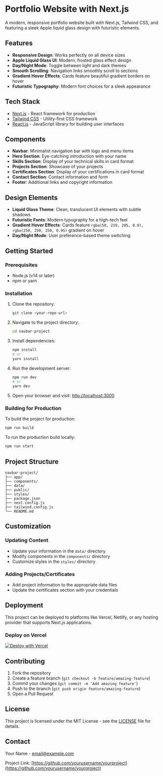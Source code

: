 # Portfolio Website with Next.js

A modern, responsive portfolio website built with Next.js, Tailwind CSS, and featuring a sleek Apple liquid glass design with futuristic elements.

## Features

- **Responsive Design**: Works perfectly on all device sizes
- **Apple Liquid Glass UI**: Modern, frosted glass effect design
- **Day/Night Mode**: Toggle between light and dark themes
- **Smooth Scrolling**: Navigation links smoothly scroll to sections
- **Gradient Hover Effects**: Cards feature beautiful gradient borders on hover
- **Futuristic Typography**: Modern font choices for a sleek appearance

## Tech Stack

- [Next.js](https://nextjs.org/) - React framework for production
- [Tailwind CSS](https://tailwindcss.com/) - Utility-first CSS framework
- [React.js](https://reactjs.org/) - JavaScript library for building user interfaces

## Components

- **Navbar**: Minimalist navigation bar with logo and menu items
- **Hero Section**: Eye-catching introduction with your name
- **Skills Section**: Display of your technical skills in card format
- **Projects Section**: Showcase of your projects
- **Certificates Section**: Display of your certifications in card format
- **Contact Section**: Contact information and form
- **Footer**: Additional links and copyright information

## Design Elements

- **Liquid Glass Theme**: Clean, translucent UI elements with subtle shadows
- **Futuristic Fonts**: Modern typography for a high-tech feel
- **Gradient Hover Effects**: Cards feature `rgba(50, 219, 205, 0.9), rgba(250, 250, 250, 0.95)` gradient on hover
- **Day/Night Mode**: User preference-based theme switching

## Getting Started

### Prerequisites

- Node.js (v14 or later)
- npm or yarn

### Installation

1. Clone the repository:
   ```bash
   git clone <your-repo-url>
   ```

2. Navigate to the project directory:
   ```bash
   cd navbar-project
   ```

3. Install dependencies:
   ```bash
   npm install
   # or
   yarn install
   ```

4. Run the development server:
   ```bash
   npm run dev
   # or
   yarn dev
   ```

5. Open your browser and visit: [http://localhost:3000](http://localhost:3000)

### Building for Production

To build the project for production:

```bash
npm run build
```

To run the production build locally:

```bash
npm run start
```

## Project Structure

```
navbar-project/
├── app/
├── components/
├── data/
├── public/
├── styles/
├── package.json
├── next.config.js
├── tailwind.config.js
└── README.md
```

## Customization

### Updating Content

- Update your information in the `data/` directory
- Modify components in the `components/` directory
- Customize styles in the `styles/` directory

### Adding Projects/Certificates

- Add project information to the appropriate data files
- Update the certificates section with your credentials

## Deployment

This project can be deployed to platforms like Vercel, Netlify, or any hosting provider that supports Next.js applications.

### Deploy on Vercel

[![Deploy with Vercel](https://vercel.com/button)](https://vercel.com/new/clone?repository-url=https://github.com/yourusername/yourproject)

## Contributing

1. Fork the repository
2. Create a feature branch (`git checkout -b feature/amazing-feature`)
3. Commit your changes (`git commit -m 'Add amazing feature'`)
4. Push to the branch (`git push origin feature/amazing-feature`)
5. Open a Pull Request

## License

This project is licensed under the MIT License - see the [LICENSE](LICENSE) file for details.

## Contact

Your Name - [email@example.com](mailto:email@example.com)

Project Link: [https://github.com/yourusername/yourproject](https://github.com/yourusername/yourproject)